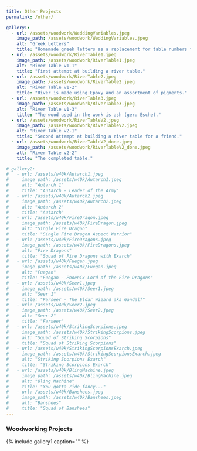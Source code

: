 ```yaml
---
title: Other Projects
permalink: /other/

gallery1:
  - url: /assets/woodwork/WeddingVariables.jpeg
    image_path: /assets/woodwork/WeddingVariables.jpeg
    alt: "Greek Letters"
    title: "Homemade greek letters as a replacement for table numbers for our wedding."
  - url: /assets/woodwork/RiverTable1.jpeg
    image_path: /assets/woodwork/RiverTable1.jpeg
    alt: "River Table v1-1"
    title: "First attempt at building a river table."
  - url: /assets/woodwork/RiverTable2.jpeg
    image_path: /assets/woodwork/RiverTable2.jpeg
    alt: "River Table v1-2"
    title: "River is made using Epoxy and an assortment of pigments."
  - url: /assets/woodwork/RiverTable3.jpeg
    image_path: /assets/woodwork/RiverTable3.jpeg
    alt: "River Table v1-3"
    title: "The wood used in the work is ash (ger: Esche)."
  - url: /assets/woodwork/RiverTableV2.jpeg
    image_path: /assets/woodwork/RiverTableV2.jpeg
    alt: "River Table v2-1"
    title: "Second attempt at building a river table for a friend."
  - url: /assets/woodwork/RiverTableV2_done.jpeg
    image_path: /assets/woodwork/RiverTableV2_done.jpeg
    alt: "River Table v2-2"
    title: "The completed table."

# gallery2:
#   - url: /assets/w40k/Autarch1.jpeg
#     image_path: /assets/w40k/Autarch1.jpeg
#     alt: "Autarch 1"
#     title: "Autarch - Leader of the Army"
#   - url: /assets/w40k/Autarch2.jpeg
#     image_path: /assets/w40k/Autarch2.jpeg
#     alt: "Autarch 2"
#     title: "Autarch"
#   - url: /assets/w40k/FireDragon.jpeg
#     image_path: /assets/w40k/FireDragon.jpeg
#     alt: "Single Fire Dragon"
#     title: "Single Fire Dragon Aspect Warrior"
#   - url: /assets/w40k/FireDragons.jpeg
#     image_path: /assets/w40k/FireDragons.jpeg
#     alt: "Fire Dragons"
#     title: "Squad of Fire Dragons with Exarch"
#   - url: /assets/w40k/Fuegan.jpeg
#     image_path: /assets/w40k/Fuegan.jpeg
#     alt: "Fuegan"
#     title: "Fuegan - Phoenix Lord of the Fire Dragons"
#   - url: /assets/w40k/Seer1.jpeg
#     image_path: /assets/w40k/Seer1.jpeg
#     alt: "Seer 1"
#     title: "Farseer - The Eldar Wizard aka Gandalf"
#   - url: /assets/w40k/Seer2.jpeg
#     image_path: /assets/w40k/Seer2.jpeg
#     alt: "Seer 2"
#     title: "Farseer"
#   - url: /assets/w40k/StrikingScorpions.jpeg
#     image_path: /assets/w40k/StrikingScorpions.jpeg
#     alt: "Squad of Striking Scorpions"
#     title: "Squad of Striking Scorpions"
#   - url: /assets/w40k/StrikingScorpionsExarch.jpeg
#     image_path: /assets/w40k/StrikingScorpionsExarch.jpeg
#     alt: "Striking Scorpions Exarch"
#     title: "Striking Scorpions Exarch"
#   - url: /assets/w40k/BlingMachine.jpeg
#     image_path: /assets/w40k/BlingMachine.jpeg
#     alt: "Bling Machine"
#     title: "You gotta ride fancy..."
#   - url: /assets/w40k/Banshees.jpeg
#     image_path: /assets/w40k/Banshees.jpeg
#     alt: "Banshees"
#     title: "Squad of Banshees"
---
```



### Woodworking Projects

{% include gallery1 caption="" %}


<!-- ### Eldar Warhammer 40k Army (Started by my good friend Gerrit - RIP!)

# {% include gallery2 caption="" %} -->

